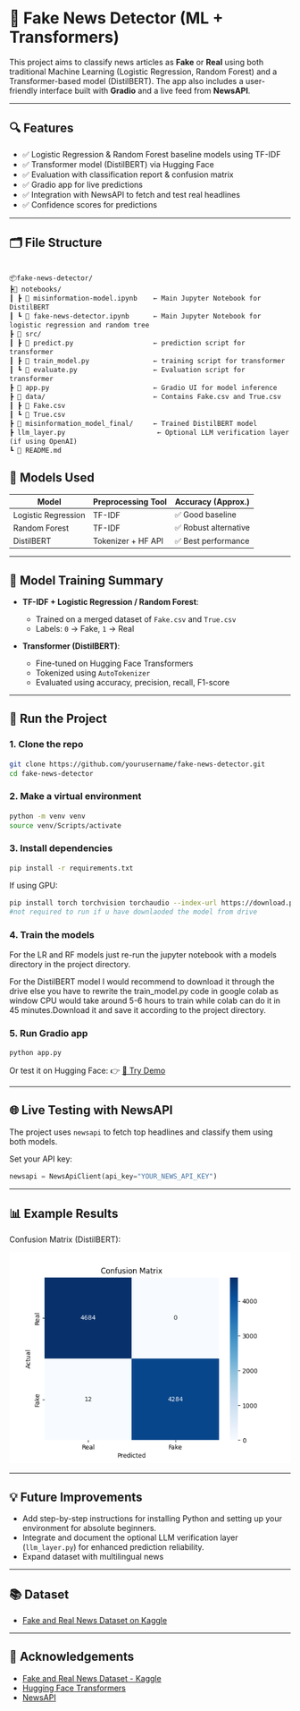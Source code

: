 # 📰 Fake News Detector (ML + Transformers)

This project aims to classify news articles as **Fake** or **Real** using both traditional Machine Learning (Logistic Regression, Random Forest) and a Transformer-based model (DistilBERT). The app also includes a user-friendly interface built with **Gradio** and a live feed from **NewsAPI**.

---

## 🔍 Features

- ✅ Logistic Regression & Random Forest baseline models using TF-IDF
- ✅ Transformer model (DistilBERT) via Hugging Face
- ✅ Evaluation with classification report & confusion matrix
- ✅ Gradio app for live predictions
- ✅ Integration with NewsAPI to fetch and test real headlines
- ✅ Confidence scores for predictions

---

## 🗂️ File Structure

```

📦fake-news-detector/
┣📁 notebooks/                           
┃ ┣ 📄 misinformation-model.ipynb    ← Main Jupyter Notebook for DistilBERT
┃ ┗ 📄 fake-news-detector.ipynb      ← Main Jupyter Notebook for logistic regression and random tree
┣ 📁 src/                           
┃ ┣ 📄 predict.py                    ← prediction script for transformer
┃ ┣ 📄 train_model.py                ← training script for transformer
┃ ┗ 📄 evaluate.py                   ← Evaluation script for transformer
┣ 📄 app.py                          ← Gradio UI for model inference
┣ 📁 data/                           ← Contains Fake.csv and True.csv
┃ ┣ 📄 Fake.csv
┃ ┗ 📄 True.csv
┣ 📁 misinformation_model_final/     ← Trained DistilBERT model
┣ llm_layer.py                       ← Optional LLM verification layer (if using OpenAI)
┗ 📄 README.md

````
## 🧠 Models Used

| Model              | Preprocessing Tool | Accuracy (Approx.)        |
|--------------------|--------------------|---------------------------|
| Logistic Regression| TF-IDF             | ✅ Good baseline          |
| Random Forest      | TF-IDF             | ✅ Robust alternative     |
| DistilBERT         | Tokenizer + HF API | ✅ Best performance       |
---

## 🧠 Model Training Summary

- **TF-IDF + Logistic Regression / Random Forest**:
    - Trained on a merged dataset of `Fake.csv` and `True.csv`
    - Labels: `0` → Fake, `1` → Real

- **Transformer (DistilBERT)**:
    - Fine-tuned on Hugging Face Transformers
    - Tokenized using `AutoTokenizer`
    - Evaluated using accuracy, precision, recall, F1-score

---

## 🚀 Run the Project

### 1. Clone the repo

```bash
git clone https://github.com/yourusername/fake-news-detector.git
cd fake-news-detector
````
### 2. Make a virtual environment

```bash
python -m venv venv
source venv/Scripts/activate
````

### 3. Install dependencies

```bash
pip install -r requirements.txt
```

If using GPU:

```bash
pip install torch torchvision torchaudio --index-url https://download.pytorch.org/whl/cu121 
#not required to run if u have downlaoded the model from drive
```
### 4. Train the models

For the LR and RF models just re-run the jupyter notebook with a models directory in the project directory.

For the DistilBERT model I would recommend to download it through the drive else you have to rewrite the train_model.py code in google colab as window CPU would take around 5-6 hours to train while colab can do it in 45 minutes.Download it and save it according to the project directory.

### 5. Run Gradio app

```bash
python app.py
```
Or test it on Hugging Face:
👉 [🧪 Try Demo](https://huggingface.co/spaces/harshbpathak/misinformation-filter)

---

## 🌐 Live Testing with NewsAPI

The project uses `newsapi` to fetch top headlines and classify them using both models.

Set your API key:

```python
newsapi = NewsApiClient(api_key="YOUR_NEWS_API_KEY")
```

---

## 📊 Example Results

Confusion Matrix (DistilBERT):

![Confusion Matrix](./results/confusion_matrix.png)

---

## 💡 Future Improvements

* Add step-by-step instructions for installing Python and setting up your environment for absolute beginners.
* Integrate and document the optional LLM verification layer (`llm_layer.py`) for enhanced prediction reliability.
* Expand dataset with multilingual news

---
## 📚 Dataset

* [Fake and Real News Dataset on Kaggle](https://www.kaggle.com/datasets/clmentbisaillon/fake-and-real-news-dataset)

---

## 🙌 Acknowledgements

* [Fake and Real News Dataset - Kaggle](https://www.kaggle.com/clmentbisaillon/fake-and-real-news-dataset)
* [Hugging Face Transformers](https://huggingface.co/transformers/)
* [NewsAPI](https://newsapi.org)

```

